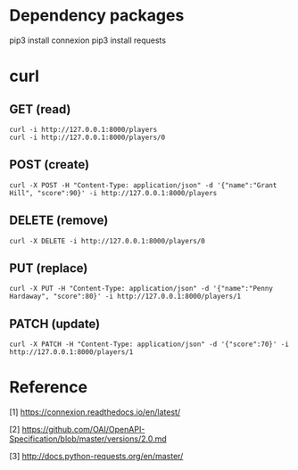 # Dependency packages

pip3 install connexion
pip3 install requests

# curl

## GET (read)

	curl -i http://127.0.0.1:8000/players
	curl -i http://127.0.0.1:8000/players/0

## POST (create)

	curl -X POST -H "Content-Type: application/json" -d '{"name":"Grant Hill", "score":90}' -i http://127.0.0.1:8000/players

## DELETE (remove)

	curl -X DELETE -i http://127.0.0.1:8000/players/0

## PUT (replace)

	curl -X PUT -H "Content-Type: application/json" -d '{"name":"Penny Hardaway", "score":80}' -i http://127.0.0.1:8000/players/1

## PATCH (update)

	curl -X PATCH -H "Content-Type: application/json" -d '{"score":70}' -i http://127.0.0.1:8000/players/1

# Reference

[1] https://connexion.readthedocs.io/en/latest/

[2] https://github.com/OAI/OpenAPI-Specification/blob/master/versions/2.0.md

[3] http://docs.python-requests.org/en/master/
